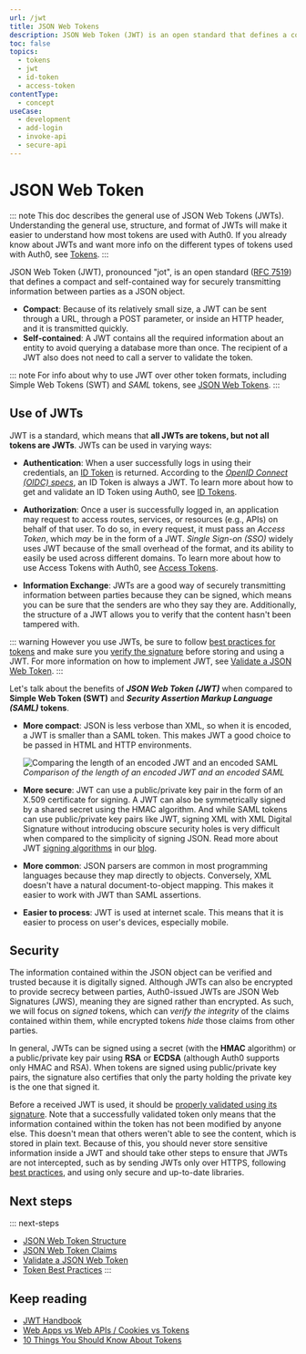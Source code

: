 ```yaml
---
url: /jwt
title: JSON Web Tokens
description: JSON Web Token (JWT) is an open standard that defines a compact and self-contained way for securely transmitting information between parties as a JSON object. Learn the concepts needed to fully understand JWTs.
toc: false
topics:
  - tokens
  - jwt
  - id-token
  - access-token
contentType:
  - concept
useCase:
  - development
  - add-login
  - invoke-api
  - secure-api
---
```

# JSON Web Token

::: note
This doc describes the general use of JSON Web Tokens (JWTs). Understanding the general use, structure, and format of JWTs will make it easier to understand how most tokens are used with Auth0. If you already know about JWTs and want more info on the different types of tokens used with Auth0, see [Tokens](/tokens).
:::

JSON Web Token (JWT), pronounced "jot", is an open standard ([RFC 7519](https://tools.ietf.org/html/rfc7519)) that defines a compact and self-contained way for securely transmitting information between parties as a JSON object.

* **Compact**: Because of its relatively small size, a JWT can be sent through a URL, through a POST parameter, or inside an HTTP header, and it is transmitted quickly.
* **Self-contained**: A JWT contains all the required information about an entity to avoid querying a database more than once. The recipient of a JWT also does not need to call a server to validate the token.

::: note
For info about why to use JWT over other token formats, including Simple Web Tokens (SWT) and <dfn data-key="security-assertion-markup-language">SAML</dfn> tokens, see [JSON Web Tokens](/tokens/concepts/jwt).
:::

## Use of JWTs

JWT is a standard, which means that **all JWTs are tokens, but not all tokens are JWTs**. JWTs can be used in varying ways:

- **Authentication**: When a user successfully logs in using their credentials, an [ID Token](/tokens/concepts/id-tokens) is returned. According to the <dfn data-key="openid">[OpenID Connect (OIDC) specs](https://openid.net/specs/openid-connect-core-1_0.html#IDToken)</dfn>, an ID Token is always a JWT. To learn more about how to get and validate an ID Token using Auth0, see [ID Tokens](/tokens/concepts/id-tokens).

- **Authorization**: Once a user is successfully logged in, an application may request to access routes, services, or resources (e.g., APIs) on behalf of that user. To do so, in every request, it must pass an <dfn data-key="access-token">Access Token</dfn>, which *may* be in the form of a JWT. <dfn data-key="single-sign-on">Single Sign-on (SSO)</dfn> widely uses JWT because of the small overhead of the format, and its ability to easily be used across different domains. To learn more about how to use Access Tokens with Auth0, see [Access Tokens](/tokens/concepts/access-tokens).

- **Information Exchange**: JWTs are a good way of securely transmitting information between parties because they can be signed, which means you can be sure that the senders are who they say they are. Additionally, the structure of a JWT allows you to verify that the content hasn't been tampered with.

::: warning
However you use JWTs, be sure to follow [best practices for tokens](/best-practices/token-best-practices) and make sure you [verify the signature](/tokens/guides/id-token/validate-id-token#verify-the-signature) before storing and using a JWT. For more information on how to implement JWT, see [Validate a JSON Web Token](/tokens/guides/jwt/validate-jwt).
:::

Let's talk about the benefits of **<dfn data-key="json-web-token">JSON Web Token (JWT)</dfn>** when compared to **Simple Web Token (SWT)** and **<dfn data-key="security-assertion-markup-language">Security Assertion Markup Language (SAML)</dfn> tokens**.

* **More compact**: JSON is less verbose than XML, so when it is encoded, a JWT is smaller than a SAML token. This makes JWT a good choice to be passed in HTML and HTTP environments.

    ![Comparing the length of an encoded JWT and an encoded SAML](/media/articles/jwt/comparing-jwt-vs-saml2.png)
    _Comparison of the length of an encoded JWT and an encoded SAML_

* **More secure**: JWT can use a public/private key pair in the form of an X.509 certificate for signing. A JWT can also be symmetrically signed by a shared secret using the HMAC algorithm. And while SAML tokens can use public/private key pairs like JWT, signing XML with XML Digital Signature without introducing obscure security holes is very difficult when compared to the simplicity of signing JSON. Read more about JWT [signing algorithms](/tokens/concepts/signing-algorithms) in our [blog](https://auth0.com/blog/json-web-token-signing-algorithms-overview/).

* **More common**: JSON parsers are common in most programming languages because they map directly to objects. Conversely, XML doesn't have a natural document-to-object mapping. This makes it easier to work with JWT than SAML assertions.

* **Easier to process**: JWT is used at internet scale. This means that it is easier to process on user's devices, especially mobile.

## Security

The information contained within the JSON object can be verified and trusted because it is digitally signed. Although JWTs can also be encrypted to provide secrecy between parties, Auth0-issued JWTs are JSON Web Signatures (JWS), meaning they are signed rather than encrypted. As such, we will focus on *signed* tokens, which can *verify the integrity* of the claims contained within them, while encrypted tokens *hide* those claims from other parties.

In general, JWTs can be signed using a secret (with the **HMAC** algorithm) or a public/private key pair using **RSA** or **ECDSA** (although Auth0 supports only HMAC and RSA). When tokens are signed using public/private key pairs, the signature also certifies that only the party holding the private key is the one that signed it.

Before a received JWT is used, it should be [properly validated using its signature](/tokens/guides/id-token/validate-id-token#verify-the-signature). Note that a successfully validated token only means that the information contained within the token has not been modified by anyone else. This doesn't mean that others weren't able to see the content, which is stored in plain text. Because of this, you should never store sensitive information inside a JWT and should take other steps to ensure that JWTs are not intercepted, such as by sending JWTs only over HTTPS, following [best practices](/best-practices/token-best-practices), and using only secure and up-to-date libraries.

## Next steps

::: next-steps
* [JSON Web Token Structure](/tokens/references/jwt-structure)
* [JSON Web Token Claims](/tokens/concepts/jwt-claims)
* [Validate a JSON Web Token](/tokens/guides/jwt/validate-jwt)
* [Token Best Practices](/best-practices/token-best-practices)
:::

## Keep reading

* [JWT Handbook](https://auth0.com/resources/ebooks/jwt-handbook)
* [Web Apps vs Web APIs / Cookies vs Tokens](/design/web-apps-vs-web-apis-cookies-vs-tokens)
* [10 Things You Should Know About Tokens](https://auth0.com/blog/ten-things-you-should-know-about-tokens-and-cookies/)

